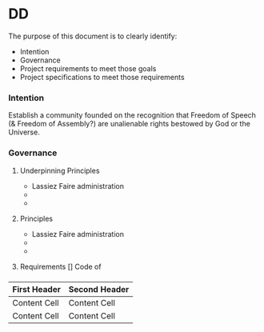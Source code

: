 # DD

The purpose of this document is to clearly identify:

* Intention
* Governance
* Project requirements to meet those goals
* Project specifications to meet those requirements

### Intention
Establish a community founded on the recognition that Freedom of Speech (& Freedom of Assembly?) are unalienable rights bestowed by God or the Universe.

### Governance

1. Underpinning Principles
   * Lassiez Faire administration
   * 
   * 

2. Principles
   * Lassiez Faire administration
   * 
   * 

3. Requirements
   [] Code of 


#### 

### 

###



| First Header  | Second Header |
| ------------- | ------------- |
| Content Cell  | Content Cell  |
| Content Cell  | Content Cell  |
